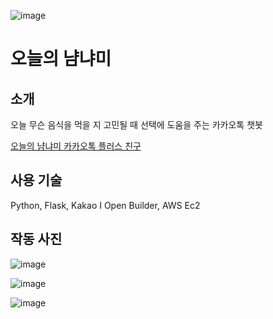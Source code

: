 ![image](https://user-images.githubusercontent.com/89879599/152792028-a11dcfd1-f3a7-4c38-996c-c29d0f97517a.png)



# 오늘의 냠냐미



## 소개



오늘 무슨 음식을 먹을 지 고민될 때 선택에 도움을 주는 카카오톡 챗봇



[오늘의 냠냐미 카카오톡 플러스 친구](https://pf.kakao.com/_xiNxcib)



## 사용 기술



Python, Flask, Kakao I Open Builder, AWS Ec2



## 작동 사진



![image](https://user-images.githubusercontent.com/89879599/152791415-88ba118b-b53f-492b-9b78-a0a7d9aef517.png)



![image](https://user-images.githubusercontent.com/89879599/152791556-c603d037-7356-4512-8818-7e18579decba.png)



![image](https://user-images.githubusercontent.com/89879599/152791791-e241f78c-354e-46e5-9541-a33f33c8c4b1.png)
